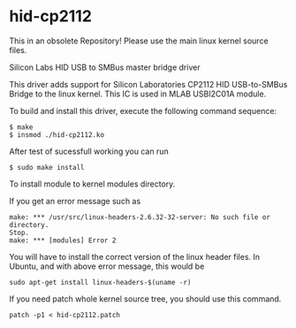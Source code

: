 hid-cp2112
==========

This in an obsolete Repository! Please use the main linux kernel source files. 

Silicon Labs HID USB to SMBus master bridge driver

This driver adds support for Silicon Laboratories CP2112 HID USB-to-SMBus Bridge to
the linux kernel. This IC is used in MLAB USBI2C01A module. 

To build and install this driver, execute the following command sequence:

    $ make
    $ insmod ./hid-cp2112.ko

After test of sucessfull working you can run 

    $ sudo make install

To install module to kernel modules directory. 

If you get an error message such as

    make: *** /usr/src/linux-headers-2.6.32-32-server: No such file or directory.
    Stop.
    make: *** [modules] Error 2

You will have to install the correct version of the linux header files. In
Ubuntu, and with above error message, this would be

    sudo apt-get install linux-headers-$(uname -r)


If you need patch whole kernel source tree, you should use this command. 

    patch -p1 < hid-cp2112.patch
